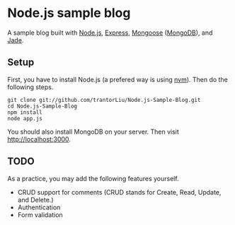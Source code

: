 Node.js sample blog
=============

A sample blog built with [Node.js], [Express], [Mongoose] ([MongoDB]), and [Jade].

Setup
-------

First, you have to install Node.js (a prefered way is using [nvm]). Then do the following steps.

	git clone git://github.com/trantorLiu/Node.js-Sample-Blog.git
	cd Node.js-Sample-Blog
	npm install
	node app.js

You should also install MongoDB on your server.
Then visit [http://localhost:3000].

TODO
-------

As a practice, you may add the following features yourself.

* CRUD support for comments (CRUD stands for Create, Read, Update, and Delete.)
* Authentication
* Form validation


[http://localhost:3000]: http://localhost:3000
[Node.js]: http://http://nodejs.org/
[Express]: http://expressjs.com/
[Mongoose]: http://mongoosejs.com/
[MongoDB]: http://www.mongodb.org/
[Jade]: https://github.com/visionmedia/jade
[nvm]: https://github.com/creationix/nvm
